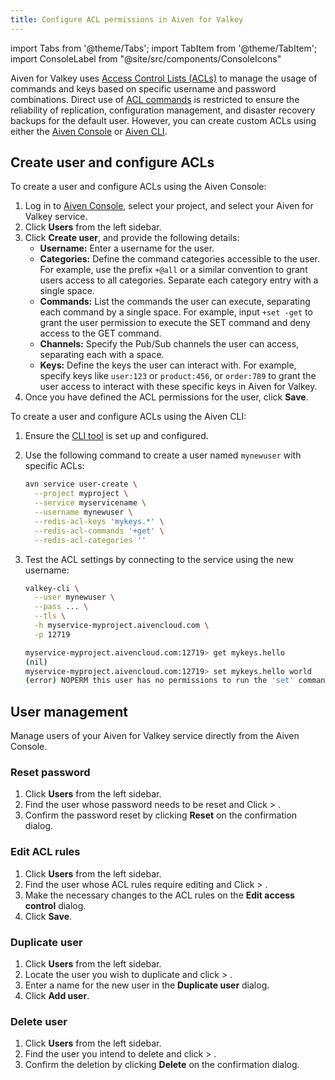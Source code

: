 ```yaml
---
title: Configure ACL permissions in Aiven for Valkey
---
```

import Tabs from '@theme/Tabs';
import TabItem from '@theme/TabItem';
import ConsoleLabel from "@site/src/components/ConsoleIcons"

Aiven for Valkey uses [Access Control Lists (ACLs)](https://redis.io/docs/management/security/acl/) to manage the usage of commands and keys based on specific username and password combinations.
Direct use of [ACL commands](https://redis.io/commands/acl-list/) is restricted to
ensure the reliability of replication, configuration management, and disaster recovery
backups for the default user. However, you can create custom ACLs using either the
[Aiven Console](https://console.aiven.io/) or [Aiven CLI](/docs/tools/cli).

## Create user and configure ACLs

<Tabs>
<TabItem value="console" label="Console" default>

To create a user and configure ACLs using the Aiven Console:

1. Log in to [Aiven Console](https://console.aiven.io/), select your project, and
   select your Aiven for Valkey service.
1. Click **Users** from the left sidebar.
1. Click **Create user**, and provide the following details:
   - **Username:** Enter a username for the user.
   - **Categories:** Define the command categories accessible to the user.
     For example, use the prefix `+@all` or a similar convention to grant users access
     to all categories. Separate each category entry with a single space.
   - **Commands:** List the commands the user can execute, separating each command by a
     single space. For example, input `+set -get` to grant the user permission to execute
     the SET command and deny access to the GET command.
   - **Channels:** Specify the Pub/Sub channels the user can access, separating each
     with a space.
   - **Keys:** Define the keys the user can interact with. For example, specify keys
     like `user:123` or `product:456`, or `order:789` to grant the user access to
     interact with these specific keys in Aiven for Valkey.
1. Once you have defined the ACL permissions for the user, click **Save**.

</TabItem>
<TabItem value="cli" label="CLI">

To create a user and configure ACLs using the Aiven CLI:

1. Ensure the [CLI tool](/docs/tools/cli) is set up and configured.
1. Use the following command to create a user named `mynewuser` with specific ACLs:

   ```bash
   avn service user-create \
     --project myproject \
     --service myservicename \
     --username mynewuser \
     --redis-acl-keys 'mykeys.*' \
     --redis-acl-commands '+get' \
     --redis-acl-categories ''
   ```

1. Test the ACL settings by connecting to the service using the new username:

   ```bash
   valkey-cli \
     --user mynewuser \
     --pass ... \
     --tls \
     -h myservice-myproject.aivencloud.com \
     -p 12719

   myservice-myproject.aivencloud.com:12719> get mykeys.hello
   (nil)
   myservice-myproject.aivencloud.com:12719> set mykeys.hello world
   (error) NOPERM this user has no permissions to run the 'set' command or its subcommand
   ```

</TabItem>
</Tabs>

## User management

Manage users of your Aiven for Valkey service directly from the Aiven Console.

### Reset password

1. Click **Users** from the left sidebar.
1. Find the user whose password needs to be reset and
   Click <ConsoleLabel name="actions"/> > <ConsoleLabel name="reset password"/>.
1. Confirm the password reset by clicking **Reset** on the confirmation dialog.

### Edit ACL rules

1. Click **Users** from the left sidebar.
1. Find the user whose ACL rules require editing and
   Click <ConsoleLabel name="actions"/> > <ConsoleLabel name="edit ACL rules"/>.
1. Make the necessary changes to the ACL rules on the **Edit access control** dialog.
1. Click **Save**.

### Duplicate user

1. Click **Users** from the left sidebar.
1. Locate the user you wish to duplicate and
   click <ConsoleLabel name="actions"/> > <ConsoleLabel name="duplicate user"/>.
1. Enter a name for the new user in the **Duplicate user** dialog.
1. Click **Add user**.

### Delete user

1. Click **Users** from the left sidebar.
1. Find the user you intend to delete and
   click <ConsoleLabel name="actions"/> > <ConsoleLabel name="delete user"/>.
1. Confirm the deletion by clicking **Delete** on the confirmation dialog.
